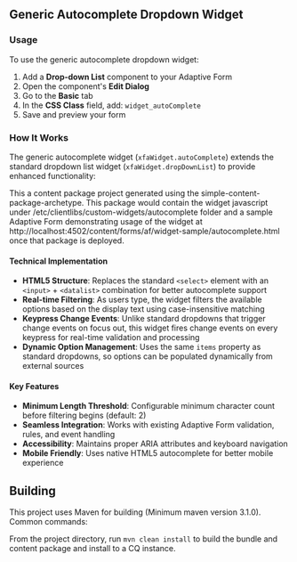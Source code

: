 ## Generic Autocomplete Dropdown Widget

### Usage

To use the generic autocomplete dropdown widget:

1. Add a **Drop-down List** component to your Adaptive Form
2. Open the component's **Edit Dialog**
3. Go to the **Basic** tab
4. In the **CSS Class** field, add: `widget_autoComplete`
5. Save and preview your form

### How It Works

The generic autocomplete widget (`xfaWidget.autoComplete`) extends the standard dropdown list widget (`xfaWidget.dropDownList`) to provide enhanced functionality:

This a content package project generated using the simple-content-package-archetype. This package would contain the widget javascript under /etc/clientlibs/custom-widgets/autocomplete folder and a sample Adaptive Form demonstrating usage of the widget at http://localhost:4502/content/forms/af/widget-sample/autocomplete.html once that package is deployed.

#### Technical Implementation

- **HTML5 Structure**: Replaces the standard `<select>` element with an `<input>` + `<datalist>` combination for better autocomplete support
- **Real-time Filtering**: As users type, the widget filters the available options based on the display text using case-insensitive matching
- **Keypress Change Events**: Unlike standard dropdowns that trigger change events on focus out, this widget fires change events on every keypress for real-time validation and processing
- **Dynamic Option Management**: Uses the same `items` property as standard dropdowns, so options can be populated dynamically from external sources

#### Key Features

- **Minimum Length Threshold**: Configurable minimum character count before filtering begins (default: 2)
- **Seamless Integration**: Works with existing Adaptive Form validation, rules, and event handling
- **Accessibility**: Maintains proper ARIA attributes and keyboard navigation
- **Mobile Friendly**: Uses native HTML5 autocomplete for better mobile experience

Building
--------

This project uses Maven for building (Minimum maven version 3.1.0). Common commands:

From the project directory, run ``mvn clean install`` to build the bundle and content package and install to a CQ instance.
